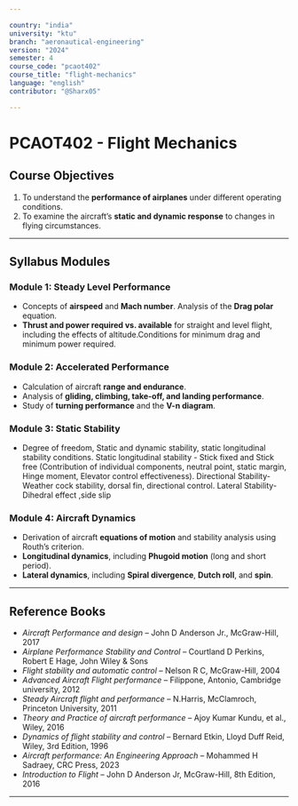 ```yaml
---

country: "india"
university: "ktu"
branch: "aeronautical-engineering"
version: "2024"
semester: 4
course_code: "pcaot402"
course_title: "flight-mechanics"
language: "english"
contributor: "@Sharx05"

---
```


# PCAOT402 - Flight Mechanics

## Course Objectives

1.  To understand the **performance of airplanes** under different operating conditions.
2.  To examine the aircraft’s **static and dynamic response** to changes in flying circumstances.

---

## Syllabus Modules

### Module 1: Steady Level Performance

-   Concepts of **airspeed** and **Mach number**. Analysis of the **Drag polar** equation.
-   **Thrust and power required vs. available** for straight and level flight, including the effects of altitude.Conditions for minimum drag and minimum power required. 

### Module 2: Accelerated Performance

-   Calculation of aircraft **range and endurance**.
-   Analysis of **gliding, climbing, take-off, and landing performance**.
-   Study of **turning performance** and the **V-n diagram**.

### Module 3: Static Stability

-  Degree of freedom, Static and dynamic stability, static longitudinal stability conditions. Static longitudinal stability - Stick fixed
and Stick free (Contribution of individual components, neutral point, static
margin, Hinge moment, Elevator control effectiveness). Directional
Stability- Weather cock stability, dorsal fin, directional control. Lateral
Stability- Dihedral effect ,side slip 


### Module 4: Aircraft Dynamics

-   Derivation of aircraft **equations of motion** and stability analysis using Routh’s criterion.
-   **Longitudinal dynamics**, including **Phugoid motion** (long and short period).
-   **Lateral dynamics**, including **Spiral divergence**, **Dutch roll**, and **spin**.

---

## Reference Books

-   *Aircraft Performance and design* – John D Anderson Jr., McGraw-Hill, 2017
-   *Airplane Performance Stability and Control* – Courtland D Perkins, Robert E Hage, John Wiley & Sons
-   *Flight stability and automatic control* – Nelson R C, McGraw-Hill, 2004
-   *Advanced Aircraft Flight performance* – Filippone, Antonio, Cambridge university, 2012
-   *Steady Aircraft flight and performance* – N.Harris, McClamroch, Princeton University, 2011
-   *Theory and Practice of aircraft performance* – Ajoy Kumar Kundu, et al., Wiley, 2016
-   *Dynamics of flight stability and control* – Bernard Etkin, Lloyd Duff Reid, Wiley, 3rd Edition, 1996
-   *Aircraft performance: An Engineering Approach* – Mohammed H Sadraey, CRC Press, 2023
-   *Introduction to Flight* – John D Anderson Jr, McGraw-Hill, 8th Edition, 2016

---
